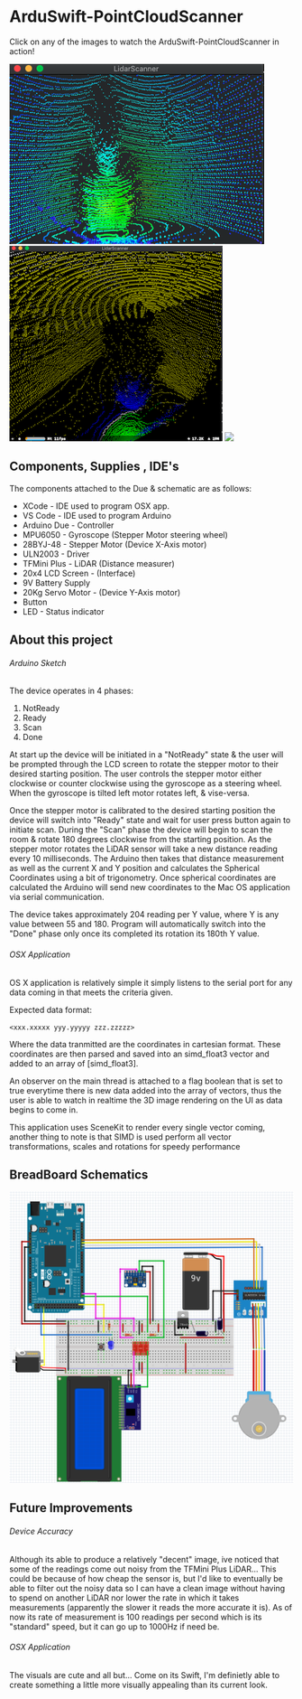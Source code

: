 # ArduSwift-PointCloudScanner
Click on any of the images to watch the ArduSwift-PointCloudScanner in action!

[![ ](https://github.com/kevinvm093/ArduSwift-PointCloudScanner/blob/master/docs/PointCloudFront.png)](https://youtu.be/2XRfZTwrRYM "Click here to watch video!")
[![ ](https://github.com/kevinvm093/ArduSwift-PointCloudScanner/blob/master/docs/PointCloudTop.png)](https://youtu.be/2XRfZTwrRYM "Click here to watch video!")
[![ ](https://github.com/kevinvm093/ArduSwift-PointCloudScanner/blob/master/docs/LidarScannerGIF.gif)](https://youtu.be/2XRfZTwrRYM "Click here to watch video!")

## Components, Supplies , IDE's
The components attached to the Due & schematic are as follows:
* XCode             - IDE used to program OSX app.
* VS Code           - IDE used to program Arduino 
* Arduino Due       - Controller
* MPU6050           - Gyroscope (Stepper Motor steering wheel)
* 28BYJ-48          - Stepper Motor (Device X-Axis motor)
* ULN2003           - Driver
* TFMini Plus       - LiDAR (Distance measurer)
* 20x4 LCD Screen   - (Interface)
* 9V Battery Supply
* 20Kg Servo Motor  - (Device Y-Axis motor)
* Button
* LED               - Status indicator 


## About this project
###### Arduino Sketch
The device operates in 4 phases:
1. NotReady
2. Ready
3. Scan
4. Done

At start up the device will be initiated in a "NotReady" state & the user will be prompted through the LCD screen to rotate the stepper motor to their desired starting position. The user controls the stepper motor either clockwise or counter clockwise using the gyroscope as a steering wheel. When the gyroscope is tilted left motor rotates left, & vise-versa.

Once the stepper motor is calibrated to the desired starting position the device will switch into "Ready" state and wait for user press button again to initiate scan. During the "Scan" phase the device will begin to scan the room & rotate 180 degrees clockwise from the starting position. As the stepper motor rotates the LiDAR sensor will take a new distance reading every 10 milliseconds. The Arduino then takes that distance measurement as well as 
the current X and Y position and calculates the Spherical Coordinates using a bit of trigonometry. Once spherical coordinates are calculated the Arduino will send new coordinates to the Mac OS application via serial communication.

The device takes approximately 204 reading per Y value, where Y is any value between 55 and 180. Program will automatically switch into the "Done" phase only once its completed its rotation its 180th Y value. 

###### OSX Application 
OS X application is relatively simple it simply listens to the serial port for any data coming in that meets the criteria given. 

Expected data format: 
``` 
<xxx.xxxxx yyy.yyyyy zzz.zzzzz>
``` 
Where the data tranmitted are the coordinates in cartesian format. These coordinates are then parsed and saved into an simd_float3 vector and added to an array of [simd_float3]. 

An observer on the main thread is attached to a flag boolean that is set to true everytime there is new data added into the array of vectors, thus the user is able to watch in realtime the 3D image rendering on the UI as data begins to come in. 

This application uses SceneKit to render every single vector coming, another thing to note is that SIMD is used perform all vector transformations, scales and rotations for speedy performance

## BreadBoard Schematics
[![ ](https://github.com/kevinvm093/ArduSwift-PointCloudScanner/blob/master/docs/breadboard_layout.png)](https://youtu.be/2XRfZTwrRYM "Click here to watch video!")

## Future Improvements

###### Device Accuracy
Although its able to produce a relatively "decent" image, ive noticed that some of the readings come out noisy from the TFMini Plus LiDAR... This could be because of how cheap the sensor is, but I'd like to eventually be able to filter out the noisy data so I can have a clean image without having to spend on another LiDAR nor lower the rate in which it takes measurements (apparently the slower it reads the more accurate it is). As of now its rate of measurement is 100 readings per second which is its "standard" speed, but it can go up to 1000Hz if need be.

###### OSX Application
The visuals are cute and all but... Come on its Swift, I'm definietly able to create something a little more visually appealing than its current look. 
